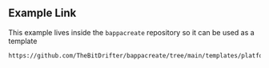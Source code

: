 ## Example Link

This example lives inside the `bappacreate` repository so it can be used as a template

```zsh
https://github.com/TheBitDrifter/bappacreate/tree/main/templates/platformer
```
